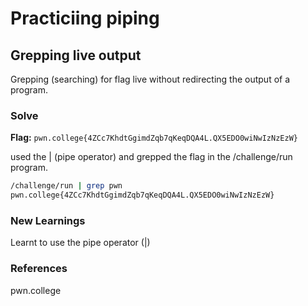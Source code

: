 # Practiciing piping

## Grepping live output
Grepping (searching) for flag live without redirecting the output of a program.

### Solve
**Flag:** `pwn.college{4ZCc7KhdtGgimdZqb7qKeqDQA4L.QX5EDO0wiNwIzNzEzW}`

used the | (pipe operator) and grepped the flag in the /challenge/run program.

```bash
/challenge/run | grep pwn
pwn.college{4ZCc7KhdtGgimdZqb7qKeqDQA4L.QX5EDO0wiNwIzNzEzW}
```

### New Learnings
Learnt to use the pipe operator (|)

### References 
pwn.college
